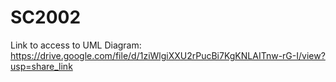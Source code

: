 # SC2002

Link to access to UML Diagram:
https://drive.google.com/file/d/1ziWlgiXXU2rPucBi7KgKNLAITnw-rG-I/view?usp=share_link
